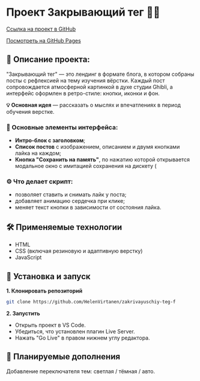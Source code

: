 # Проект Закрывающий тег 🗻🧘

[Ссылка на проект в GitHub](https://github.com/HelenVirtanen/zakrivayuschiy-teg-f)

[Посмотреть на GitHub Pages](https://helenvirtanen.github.io/zakrivayuschiy-teg-f/)

## 📖 Описание проекта: 
"Закрывающий тег" — это лендинг в формате блога, в котором собраны посты с рефлексией на тему изучения вёрстки.
Каждый пост сопровождается атмосферной картинкой в духе студии Ghibli, а интерфейс оформлен в ретро-стиле: кнопки, иконки и фон.

**💡 __Основная идея__** — рассказать о мыслях и впечатлениях в период обучения верстке.

### 🧩 Основные элементы интерфейса:
* __Интро-блок с заголовком__;
* __Список постов__ с изображением, описанием и двумя кнопками лайка на каждом;
* __Кнопка "Сохранить на память"__, по нажатию которой открывается модальное окно с имитацией сохранения на дискету (<dialog>);
*__Анимация__ сердечка при лайке для повышения интерактивности.


### ⚙️ Что делает скрипт:
* позволяет ставить и снимать лайк у поста;
* добавляет анимацию сердечка при клике;
* меняет текст кнопки в зависимости от состояния лайка.

## 🛠️ Применяемые технологии
* HTML
* CSS (включая резиновую и адаптивную верстку)
* JavaScript

## 🚀 Установка и запуск
**1. Клонировать репозиторий**
```bash
git clone https://github.com/HelenVirtanen/zakrivayuschiy-teg-f
```

**2. Запустить**
* Открыть проект в VS Code.
* Убедиться, что установлен плагин Live Server.
* Нажать "Go Live" в правом нижнем углу редактора.

## 🔮 Планируемые дополнения
Добавление переключателя тем: светлая / тёмная / авто.